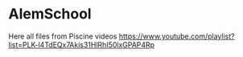 # AlemSchool
Here all files from Piscine videos 
https://www.youtube.com/playlist?list=PLK-l4TdEQx7Akis31HlRhI50lxGPAP4Rp
